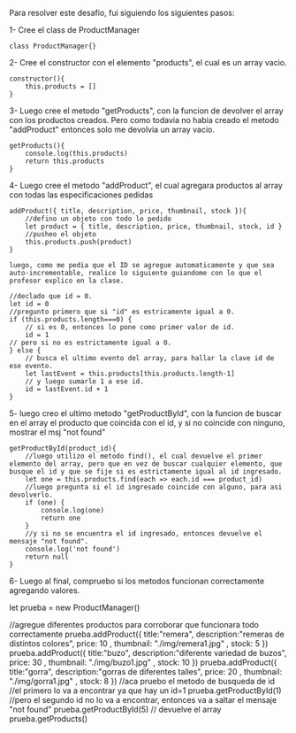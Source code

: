 Para resolver este desafio, fui siguiendo los siguientes pasos:

1- Cree el class de ProductManager

    class ProductManager{}

2- Cree el constructor con el elemento "products", el cual es un array vacio.

    constructor(){
        this.products = []
    }

3- Luego cree el metodo "getProducts", con la funcion de devolver el array con los productos creados. Pero como todavia no habia creado el metodo "addProduct" entonces solo me devolvia un array vacio.

    getProducts(){
        console.log(this.products)
        return this.products
    }

4- Luego cree el metodo "addProduct", el cual agregara productos al array con todas las especificaciones pedidas

    addProduct({ title, description, price, thumbnail, stock }){
        //defino un objeto con todo lo pedido
        let product = { title, description, price, thumbnail, stock, id }
        //pusheo el objeto
        this.products.push(product)
    }

    luego, como me pedia que el ID se agregue automaticamente y que sea auto-incrementable, realice lo siguiente guiandome con lo que el profesor explico en la clase.

    //declado que id = 0.
    let id = 0
    //pregunto primero que si "id" es estricamente igual a 0.
    if (this.products.length===0) {
        // si es 0, entonces lo pone como primer valor de id.
        id = 1
    // pero si no es estrictamente igual a 0.
    } else {
        // busca el ultimo evento del array, para hallar la clave id de ese evento.
        let lastEvent = this.products[this.products.length-1] 
        // y luego sumarle 1 a ese id.
        id = lastEvent.id + 1
    }

5- luego creo el ultimo metodo "getProductById", con la funcion de buscar en el array el producto que coincida con el id, y si no coincide con ninguno, mostrar el msj "not found"

    getProductById(product_id){
        //luego utilizo el metodo find(), el cual devuelve el primer elemento del array, pero que en vez de buscar cualquier elemento, que busque el id y que se fije si es estrictamente igual al id ingresado.
        let one = this.products.find(each => each.id === product_id)
        //luego pregunta si el id ingresado coincide con alguno, para asi devolverlo.
        if (one) {
            console.log(one)
            return one
        }
        //y si no se encuentra el id ingresado, entonces devuelve el mensaje "not found".
        console.log('not found')
        return null
    }

6- Luego al final, compruebo si los metodos funcionan correctamente agregando valores.

let prueba = new ProductManager()

//agregue diferentes productos para corroborar que funcionara todo correctamente
prueba.addProduct({ title:"remera", description:"remeras de distintos colores", price: 10 , thumbnail: "./img/remera1.jpg" , stock: 5 })
prueba.addProduct({ title:"buzo", description:"diferente variedad de buzos", price: 30 , thumbnail: "./img/buzo1.jpg" , stock: 10 })
prueba.addProduct({ title:"gorra", description:"gorras de diferentes talles", price: 20 , thumbnail: "./img/gorra1.jpg" , stock: 8 })
//aca pruebo el metodo de busqueda de id
//el primero lo va a encontrar ya que hay un id=1
prueba.getProductById(1)
//pero el segundo id no lo va a encontrar, entonces va a saltar el mensaje "not found"
prueba.getProductById(5)
// devuelve el array
prueba.getProducts()